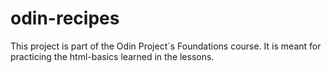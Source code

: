 # odin-recipes

This project is part of the Odin Project´s Foundations course. It is meant for practicing the html-basics learned in the lessons. 